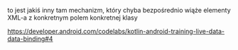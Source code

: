 to jest jakiś inny tam mechanizm, który chyba bezpośrednio wiąże elementy XML-a z konkretnym polem konkretnej klasy

https://developer.android.com/codelabs/kotlin-android-training-live-data-data-binding#4